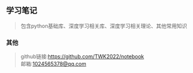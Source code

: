 ## 学习笔记
>包含python基础库、深度学习相关库、深度学习相关理论、其他常用知识
### 其他
>github链接:https://github.com/TWK2022/notebook  
>邮箱:1024565378@qq.com